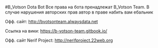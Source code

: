 #B_Votson Dota Bot
Все права на бота пренадлежат B_Votson Team. В случае нарушения авторских прав автор в праве набить вам ебальник

Офф. сайт: http://bvotsonteam.alwaysdata.net

Ссылка на вики: https://b-votson-team.gitbook.io/

Офф. сайт Nerif Project: http://nerifproject.22web.org
